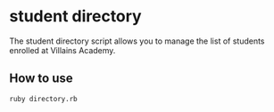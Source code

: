 # student directory #

The student directory script allows you to manage the list of students enrolled at Villains Academy.

## How to use ##

```shell
ruby directory.rb
```
